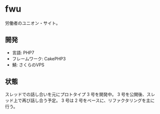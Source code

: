 # fwu

労働者のユニオン・サイト。

## 開発

* 言語: PHP7
* フレームワーク: CakePHP3
* 鯖: さくらのVPS

## 状態

スレッドでの話し合いを元にプロトタイプ 3 号を開発中。
3 号を公開後、スレッド上で再び話し合う予定。
3 号は 2 号をベースに、リファクタリングを主に行う。


